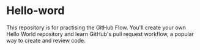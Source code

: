 # Hello-word
This repository is for practising the GitHub Flow.
You'll create your own Hello World repository and learn GitHub's pull request workflow, a popular way to create and review code.
